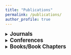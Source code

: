 ```yaml
---
title: "Publications"
permalink: /publications/
author_profile: true
---
```


<style>
/* Style for links with underlines and no color */
a.git {
  color: SeaGreen;
  text-decoration: none;
}
</style>


<details>
<summary><big><b>Journals</b></big></summary>
<p><div class="csl-right-inline">A. Kokkinis, G. Zervakis, K. Siozios, M. B. Tahoori and J. Henkel, “Enabling Printed Multilayer Perceptrons Realization via Area-Aware Neural Minimization,” <em>IEEE Transactions on Computers</em>, vol. 74, no. 4, pp. 1461-1469, April 2025, doi: <a
href="https://doi.org/10.1109/TC.2024.3524076">10.1109/TC.2024.3524076</a>.
</div>
[<a
href="https://github.com/ArgyKokk/Printed_MLPs" class="git">github</a>]
</div></p>
<p><div class="csl-right-inline">G. Zervakis, F. Frustaci, O. Spantidi, I. Anagnostopoulos, H. Amrouch and J. Henkel, “Leveraging Highly Approximated Multipliers in DNN Inference,” <em>IEEE Access</em>, doi: <a
href="https://doi.org/10.1109/ACCESS.2025.3550520">10.1109/ACCESS.2025.3550520</a>.
</div></p>
<p><div class="csl-right-inline">F. Afentaki, P. C. L. Duarte, G. Zervakis and M. B. Tahoori, “Reducing ADC Front-End Costs During Training of On-Sensor Printed Multilayer Perceptrons,” <em>IEEE Embedded Systems Letters</em>, vol. 16, no. 4, pp. 353-356, Dec. 2024, doi: <a
href="https://doi.org/10.1109/LES.2024.3447412">10.1109/LES.2024.3447412</a>.
</div>[<a
href="https://github.com/floAfentaki/Approximation-Techniques-Targeting-Printed-MLPs" class="git">github</a>]
</div></p>
<p><div class="csl-right-inline">K. Balaskas, A. Karatzas, C. Sad, K. Siozios, I. Anagnostopoulos, G. Zervakis, and J. Henkel, “Hardware-Aware DNN Compression via Diverse Pruning and Mixed-Precision Quantization,” <em>IEEE Trans. Emerg. Top. Comput.</em>, pp. 1-1, 2024, doi: <a
href="https://doi.org/10.1109/TETC.2023.3346944">10.1109/TETC.2023.3346944</a>.
</div></p>
<p><div class="csl-right-inline">G. Armeniakos, G. Zervakis, D. Soudris,
M. B. Tahoori, and J. Henkel, “Model-to-Circuit Cross-Approximation For Printed Machine Learning Classifiers,” <em>IEEE Trans. Comput. Aided Des. Integr. Circuits Syst.</em>, pp. 1-1, 2023, doi: <a
href="https://doi.org/10.1109/TCAD.2023.3258668">10.1109/TCAD.2023.3258668</a>. [<a href="https://github.com/garmeniakos/Ax-Printed-ML-Classifiers" class="git">github</a>]
</div></p>
<p><div class="csl-right-inline">G. Armeniakos, G. Zervakis, D. Soudris,
and J. Henkel, “Hardware approximate techniques for deep neural network
accelerators: A survey,” <em>ACM Comput. Surv.</em>, vol. 55, no. 4, pp.
83:1–83:36, 2023, doi: <a
href="https://doi.org/10.1145/3527156">10.1145/3527156</a>.</div></p>
<p><div class="csl-right-inline">G. Armeniakos, G. Zervakis, D. Soudris,
M. B. Tahoori, and J. Henkel, “Co-design of approximate multilayer
perceptron for ultra-resource constrained printed circuits,” <em>IEEE
Trans. Computers</em>, vol. 72, no. 9, pp. 2717–2725, 2023, doi: <a
href="https://doi.org/10.1109/TC.2023.3251863">10.1109/TC.2023.3251863</a>. [<a
href="https://github.com/garmeniakos/Ax-Printed-ML-Classifiers" class="git">github</a>]
</div></p>
<p><div class="csl-right-inline">D. Danopoulos, G. Zervakis, K. Siozios,
D. Soudris, and J. Henkel, “AdaPT: Fast emulation of approximate DNN
accelerators in PyTorch,” <em>IEEE Trans. Comput. Aided Des. Integr.
Circuits Syst.</em>, vol. 42, no. 6, pp. 2074–2078, 2023, doi: <a
href="https://doi.org/10.1109/TCAD.2022.3212645">10.1109/TCAD.2022.3212645</a>. [<a
href="https://github.com/dimdano/adapt" class="git">github</a>]
</div></p>
<p><div class="csl-right-inline">O. Spantidi, G. Zervakis, S. Alsalamin,
I. Roman-Ballesteros, J. Henkel, H. Amrouch, and I. Anagnostopoulos,
“Targeting DNN inference via efficient utilization of heterogeneous
precision DNN accelerators,” <em>IEEE Trans. Emerg. Top. Comput.</em>,
vol. 11, no. 1, pp. 112–125, 2023, doi: <a
href="https://doi.org/10.1109/TETC.2022.3178730">10.1109/TETC.2022.3178730</a>.</div></p>
<p><div class="csl-right-inline">S. Salamin, G. Zervakis, F. Klemme, H.
Kattan, Y. S. Chauhan, J. Henkel, and H. Amrouch, “Impact of NCFET
technology on eliminating the cooling cost and boosting the efficiency
of google TPU,” <em>IEEE Trans. Computers</em>, vol. 71, no. 4,
pp. 906–918, 2022, doi: <a
href="https://doi.org/10.1109/TC.2021.3065454">10.1109/TC.2021.3065454</a>.</div></p>
<p><div class="csl-right-inline">G. Zervakis, I. Anagnostopoulos, S.
Salamin, O. Spantidi, I. Roman-Ballesteros, J. Henkel, and H. Amrouch,
“Thermal-aware design for approximate DNN accelerators,” <em>IEEE Trans.
Computers</em>, vol. 71, no. 10, pp. 2687–2697, 2022, doi: <a
href="https://doi.org/10.1109/TC.2022.3141054">10.1109/TC.2022.3141054</a>.</div></p>
<p><div class="csl-right-inline">O. Spantidi, G. Zervakis, I.
Anagnostopoulos, and J. Henkel, “Energy-efficient DNN inference on
approximate accelerators through formal property exploration,” <em>IEEE
Trans. Comput. Aided Des. Integr. Circuits Syst.</em>, vol. 41, no. 11,
pp. 3838–3849, 2022, doi: <a
href="https://doi.org/10.1109/TCAD.2022.3197522">10.1109/TCAD.2022.3197522</a>.</div></p>
<p><div class="csl-right-inline">K. Balaskas, F. Klemme, G. Zervakis, K.
Siozios, H. Amrouch, and J. Henkel, “Variability-aware approximate
circuit synthesis via genetic optimization,” <em>IEEE Trans. Circuits
Syst. I Regul. Pap.</em>, vol. 69, no. 10, pp. 4141–4153, 2022, doi: <a
href="https://doi.org/10.1109/TCSI.2022.3183858">10.1109/TCSI.2022.3183858</a>.</div></p>
<p><div class="csl-right-inline">N. Irtija, I. Anagnostopoulos, G.
Zervakis, E.-E. Tsiropoulou, H. Amrouch, and J. Henkel, “Energy
efficient edge computing enabled by satisfaction games and approximate
computing,” <em>IEEE Trans. Green Commun. Netw.</em>, vol. 6, no. 1, pp.
281–294, 2022, doi: <a
href="https://doi.org/10.1109/TGCN.2021.3122911">10.1109/TGCN.2021.3122911</a>.</div></p>
<p><div class="csl-right-inline">G. Zervakis, I. Anagnostopoulos, S.
Salamin, Y. S. Chauhan, J. Henkel, and H. Amrouch, “Impact of NCFET on
neural network accelerators,” <em>IEEE Access</em>, vol. 9,
pp. 43748–43758, 2021, doi: <a
href="https://doi.org/10.1109/ACCESS.2021.3066335">10.1109/ACCESS.2021.3066335</a>.</div></p>
<p><div class="csl-right-inline">G. Paim, G. Zervakis, G. Pahwa, Y. S.
Chauhan, E. A. C. da Costa, S. Bampi, J. Henkel, and H. Amrouch, “On the
resiliency of NCFET circuits against voltage over-scaling,” <em>IEEE
Trans. Circuits Syst. I Regul. Pap.</em>, vol. 68, no. 4, pp. 1481–1492,
2021, doi: <a
href="https://doi.org/10.1109/TCSI.2021.3058451">10.1109/TCSI.2021.3058451</a>.</div></p>
<p><div class="csl-right-inline">S. Salamin, G. Zervakis, Y. S. Chauhan,
J. Henkel, and H. Amrouch, “PROTON: Post-synthesis ferroelectric
thickness optimization for NCFET circuits,” <em>IEEE Trans. Circuits
Syst. I Regul. Pap.</em>, vol. 68, no. 10, pp. 4299–4309, 2021, doi: <a
href="https://doi.org/10.1109/TCSI.2021.3103860">10.1109/TCSI.2021.3103860</a>.</div></p>
<p><div class="csl-right-inline">K. Balaskas, G. Zervakis, H. Amrouch,
J. Henkel, and K. Siozios, “Automated design approximation to overcome
circuit aging,” <em>IEEE Trans. Circuits Syst. I Regul. Pap.</em>,
vol. 68, no. 11, pp. 4710–4721, 2021, doi: <a
href="https://doi.org/10.1109/TCSI.2021.3106149">10.1109/TCSI.2021.3106149</a>.</div></p>
<p><div class="csl-right-inline">G. Zervakis, H. Amrouch, and J. Henkel,
“Design automation of approximate circuits with runtime reconfigurable
accuracy,” <em>IEEE Access</em>, vol. 8, pp. 53522–53538, 2020, doi: <a
href="https://doi.org/10.1109/ACCESS.2020.2981395">10.1109/ACCESS.2020.2981395</a>.</div></p>
<p><div class="csl-right-inline">H. Amrouch, G. Zervakis, S. Salamin, H.
Kattan, I. Anagnostopoulos, and J. Henkel, “NPU thermal management,”
<em>IEEE Trans. Comput. Aided Des. Integr. Circuits Syst.</em>, vol. 39,
no. 11, pp. 3842–3855, 2020, doi: <a
href="https://doi.org/10.1109/TCAD.2020.3012753">10.1109/TCAD.2020.3012753</a>.</div></p>
<p><div class="csl-right-inline">Z.-G. Tasoulas, G. Zervakis, I.
Anagnostopoulos, H. Amrouch, and J. Henkel, “Weight-oriented
approximation for energy-efficient neural network inference
accelerators,” <em>IEEE Trans. Circuits Syst.</em>, vol. 67–I, no. 12,
pp. 4670–4683, 2020, doi: <a
href="https://doi.org/10.1109/TCSI.2020.3019460">10.1109/TCSI.2020.3019460</a>.</div></p>
<p><div class="csl-right-inline">G. Zervakis, S. Xydis, D. Soudris, and
K. Z. Pekmestzi, “Multi-level approximate accelerator synthesis under
voltage island constraints,” <em>IEEE Trans. Circuits Syst. II Express
Briefs</em>, vol. 66–II, no. 4, pp. 607–611, 2019, doi: <a
href="https://doi.org/10.1109/TCSII.2018.2869025">10.1109/TCSII.2018.2869025</a>.</div></p>
<p><div class="csl-right-inline">G. Zervakis, K. Koliogeorgi, D.
Anagnostos, N. Zompakis, and K. Siozios, “VADER: Voltage-driven netlist
pruning for cross-layer approximate arithmetic circuits,” <em>IEEE
Trans. Very Large Scale Integr. Syst.</em>, vol. 27, no. 6,
pp. 1460–1464, 2019, doi: <a
href="https://doi.org/10.1109/TVLSI.2019.2900160">10.1109/TVLSI.2019.2900160</a>.</div></p>
<p><div class="csl-right-inline">V. Leon, G. Zervakis, S. Xydis, D.
Soudris, and K. Z. Pekmestzi, “Walking through the energy-error pareto
frontier of approximate multipliers,” <em>IEEE Micro</em>, vol. 38, no.
4, pp. 40–49, 2018, doi: <a
href="https://doi.org/10.1109/MM.2018.043191124">10.1109/MM.2018.043191124</a>.</div></p>
<p><div class="csl-right-inline">V. Leon, G. Zervakis, D. Soudris, and
K. Z. Pekmestzi, “Approximate hybrid high radix encoding for
energy-efficient inexact multipliers,” <em>IEEE Trans. Very Large Scale
Integr. Syst.</em>, vol. 26, no. 3, pp. 421–430, 2018, doi: <a
href="https://doi.org/10.1109/TVLSI.2017.2767858">10.1109/TVLSI.2017.2767858</a>.</div></p>
<p><div class="csl-right-inline">G. Zervakis, F. Ntouskas, S. Xydis, D.
Soudris, and K. Z. Pekmestzi, “VOSsim: A framework for enabling fast
voltage overscaling simulation for approximate computing circuits,”
<em>IEEE Trans. Very Large Scale Integr. Syst.</em>, vol. 26, no. 6, pp.
1204–1208, 2018, doi: <a
href="https://doi.org/10.1109/TVLSI.2018.2803202">10.1109/TVLSI.2018.2803202</a>.</div></p>
<p><div class="csl-right-inline">K. Tsoumanis, N. Axelos, N.
Moschopoulos, G. Zervakis, and K. Z. Pekmestzi, “Pre-encoded multipliers
based on non-redundant radix-4 signed-digit encoding,” <em>IEEE Trans.
Computers</em>, vol. 65, no. 2, pp. 670–676, 2016, doi: <a
href="https://doi.org/10.1109/TC.2015.2428691">10.1109/TC.2015.2428691</a>.</div></p>
<p><div class="csl-right-inline">K. Tsoumanis, S. Xydis, G. Zervakis,
and K. Z. Pekmestzi, “Flexible DSP accelerator architecture exploiting
carry-save arithmetic,” <em>IEEE Trans. Very Large Scale Integr.
Syst.</em>, vol. 24, no. 1, pp. 368–372, 2016, doi: <a
href="https://doi.org/10.1109/TVLSI.2015.2390974">10.1109/TVLSI.2015.2390974</a>.</div></p>
<p><div class="csl-right-inline">G. Zervakis, K. Tsoumanis, S. Xydis, D.
Soudris, and K. Z. Pekmestzi, “Design-efficient approximate
multiplication circuits through partial product perforation,” <em>IEEE
Trans. Very Large Scale Integr. Syst.</em>, vol. 24, no. 10,
pp. 3105–3117, 2016, doi: <a
href="https://doi.org/10.1109/TVLSI.2016.2535398">10.1109/TVLSI.2016.2535398</a>.</div></p>

</details>

<details>
<summary><big><b>Conferences</b></big></summary>
<p><div class="csl-right-inline">G. Saglam, F. Afentaki, G. Zervakis, and M. Tahoori,
"Sequential Printed Multilayer Perceptron Circuits for Super-TinyML Multi-Sensory Applications,"
in <em>Asia and South Pacific Design Automation Conference (ASPDAC '25), Tokyo, Japan, 2025</em>, pp. 30-35,
doi: <a href="https://doi.org/10.1145/3658617.3697634">10.1145/3658617.3697634</a>. </div></p>
<p><div class="csl-right-inline">P. C. Lozano Duarte, F. Afentaki, G. Zervakis, and Mehdi Tahoori,
"Design and In-training Optimization of Binary Search ADC for Flexible Classifiers,"
in <em>Asia and South Pacific Design Automation Conference (ASPDAC '25), Tokyo, Japan, 2025</em>, pp. 754 - 760,
doi: <a href="https://doi.org/10.1145/3658617.3697715">10.1145/3658617.3697715</a>. </div></p>
<p><div class="csl-right-inline">V. Mrazek, A. Kokkinis, P. Papanikolaou, Z. Vasicek, K. Siozios, G. Tzimpragos, M. Tahoori, and G. Zervakis,
"Evolutionary Approximation of Ternary Neurons for On-sensor Printed Neural Networks,"
in <em>International Conference on Computer Aided Design (ICCAD'24), New Jersey, NY, USA, 2024</em>, pp. 1-6,
doi: <a href="https://doi.org/10.1145/3676536.3676728">10.1145/3676536.3676728</a>. </div>
[<a
href="https://github.com/ehw-fit/approximate-popcount" class="git">github</a>]
</div></p>
<p><div class="csl-right-inline">J. Volk, P. Papanikolaou, G. Zervakis, G. Tzimpragos,
"Synthesis of Resource-Efficient Superconducting Circuits with Clock-Free Alternating Logic,"
in <em>Design Automation Conference (DAC '24), San Fransisco, CA, USA, 2024</em>, pp. 1-6,
doi: <a href="https://doi.org/10.1145/3649329.3657376">10.1145/3649329.3657376</a>. </div></p>
<p><div class="csl-right-inline">D. Masouros, A. Ferikoglou, G. Zervakis, S. Xydis, D. Soudris,
"Late Breaking Results: Language-level QoR modeling for High-Level Synthesis,"
in <em>Design Automation Conference (DAC '24), New York, NY, USA, 2024</em>, pp. 1-2,
doi: <a href="https://doi.org/10.1145/3649329.3663500">10.1145/3649329.3663500</a>. </div></p>  
<p><div class="csl-right-inline">P. Pal, F. Afentaki, H. Zhao, G. Saglam, M. Hefenbrock, G. Zervakis, M. Beigl, M. B. Tahoori,
"Fault Sensitivity Analysis of Printed Bespoke Multilayer Perceptron Classifiers,"
in <em>IEEE European Test Symposium (ETS), The Hague, Netherlands, 2024</em>, pp. 1-6,
doi: <a href="https://doi.org/10.1109/ETS61313.2024.10567964">10.1109/ETS61313.2024.10567964</a>. [<a href="https://github.com/PrintedElectronics/Fault_Sensitivity_Analysis" class="git">github</a>]</div></p>
<p><div class="csl-right-inline">F. Afentaki, M. Hefenbrock, G. Zervakis and M. B. Tahoori,
"Embedding Hardware Approximations in Discrete Genetic-Based Training for Printed MLPs,"
in <em>Design, Automation & Test in Europe Conference & Exhibition (DATE), Valencia, Spain, 2024</em>, pp. 1-6,
doi: <a href="https://doi.org/10.23919/DATE58400.2024.10546879">10.23919/DATE58400.2024.10546879</a>. [<a href="https://github.com/floAfentaki/Approximation-Techniques-Targeting-Printed-MLPs" class="git">github</a>]</div></p>  
<p><div class="csl-right-inline">G. Armeniakos, P. L. Duarte, P. Pal, G. Zervakis, M. B. Tahoori and D. Soudris,
"On-Sensor Printed Machine Learning Classification via Bespoke ADC and Decision Tree Co-Design,"
in <em>Design, Automation & Test in Europe Conference & Exhibition (DATE), Valencia, Spain, 2024</em>, pp. 1-6,
doi: <a href="https://doi.org/10.23919/DATE58400.2024.10546585">10.23919/DATE58400.2024.10546585</a>. [<a href="https://github.com/garmeniakos/Ax-Printed-ML-Classifiers" class="git">github</a>]</div></p>
<p><div class="csl-right-inline">F. Afentaki, G. Saglam, A. Kokkinis, K. Siozios, G. Zervakis and M. B. Tahoori,
"Bespoke Approximation of Multiplication-Accumulation and Activation Targeting Printed Multilayer Perceptrons,"
in <em>IEEE/ACM International Conference on Computer Aided Design (ICCAD), San Francisco, CA, USA, 2023</em>, pp. 1-9,
doi: <a href="https://doi.org/10.1109/ICCAD57390.2023.10323613">10.1109/ICCAD57390.2023.10323613</a>. [<a href="https://github.com/floAfentaki/Approximation-Techniques-Targeting-Printed-MLPs" class="git">github</a>]</div></p>
<p><div class="csl-right-inline">A. Kokkinis, G. Zervakis, K. Siozios,
M. B. Tahoori, and J. Henkel, “Hardware-aware automated neural
minimization for printed multilayer perceptrons,” in <em>Design,
automation &amp; test in europe conference &amp; exhibition, DATE 2023,
antwerp, belgium, april 17-19, 2023</em>, IEEE, 2023, pp. 1–2. doi: <a
href="https://doi.org/10.23919/DATE56975.2023.10137161">10.23919/DATE56975.2023.10137161</a>.</div></p>
<p><div class="csl-right-inline">J. Henkel, H. Li, A. Raghunathan, M. B.
Tahoori, S. Venkataramani, X. Yang, and G. Zervakis, “Approximate
computing and the efficient machine learning expedition,” in
<em>Proceedings of the 41st IEEE/ACM international conference on
computer-aided design, ICCAD 2022, san diego, california, USA, 30
october 2022 - 3 november 2022</em>, pp. 80:1–80:9. doi: <a
href="https://doi.org/10.1145/3508352.3561105">10.1145/3508352.3561105</a>.</div></p>
<p><div class="csl-right-inline">G. Armeniakos, G. Zervakis, D. Soudris,
M. B. Tahoori, and J. Henkel, “Cross-layer approximation for printed
machine learning circuits,” in <em>2022 design, automation &amp; test in
europe conference &amp; exhibition, DATE 2022, antwerp, belgium, march
14-23, 2022</em>, pp. 190–195. doi: <a
href="https://doi.org/10.23919/DATE54114.2022.9774689">10.23919/DATE54114.2022.9774689</a>. <span style="color: red;">Best paper nomination</span>.<br />
[<a
href="https://github.com/garmeniakos/Ax-Printed-ML-Classifiers" class="git">github</a>]
</div></p>
<p><div class="csl-right-inline">K. Balaskas, G. Zervakis, K. Siozios,
M. B. Tahoori, and J. Henkel, “Approximate decision trees for machine
learning classification on tiny printed circuits,” in <em>23rd
international symposium on quality electronic design, ISQED 2022, santa
clara, CA, USA, april 6-7, 2022</em>, IEEE, 2022, pp. 1–6. doi: <a
href="https://doi.org/10.1109/ISQED54688.2022.9806213">10.1109/ISQED54688.2022.9806213</a>.</div></p>
<p><div class="csl-right-inline">G. Zervakis, H. Saadat, H. Amrouch, A.
Gerstlauer, S. Parameswaran, and J. Henkel, “Approximate computing for
ML: State-of-the-art, challenges and visions,” in <em>ASPDAC ’21: 26th
asia and south pacific design automation conference, tokyo, japan,
january 18-21, 2021</em>, ACM, 2021, pp. 189–196. doi: <a
href="https://doi.org/10.1145/3394885.3431632">10.1145/3394885.3431632</a>.</div></p>
<p><div class="csl-right-inline">G. Zervakis, O. Spantidi, I.
Anagnostopoulos, H. Amrouch, and J. Henkel, “Control variate
approximation for DNN accelerators,” in <em>58th ACM/IEEE design
automation conference, DAC 2021, san francisco, CA, USA, december 5-9,
2021</em>, IEEE, 2021, pp. 481–486. doi: <a
href="https://doi.org/10.1109/DAC18074.2021.9586092">10.1109/DAC18074.2021.9586092</a>.</div></p>
<p><div class="csl-right-inline">M. Yayla, K.-H. Chen, G. Zervakis, J.
Henkel, J.-J. Chen, and H. Amrouch, “FeFET and NCFET for future neural
networks: Visions and opportunities,” in <em>Design, automation &amp;
test in europe conference &amp; exhibition, DATE 2021, grenoble, france,
february 1-5, 2021</em>, IEEE, 2021, pp. 300–305. doi: <a
href="https://doi.org/10.23919/DATE51398.2021.9473978">10.23919/DATE51398.2021.9473978</a>.</div></p>
<p><div class="csl-right-inline">S. Salamin, G. Zervakis, O. Spantidi,
I. Anagnostopoulos, J. Henkel, and H. Amrouch, “Reliability-aware
quantization for anti-aging NPUs,” in <em>Design, automation &amp; test
in europe conference &amp; exhibition, DATE 2021, grenoble, france,
february 1-5, 2021</em>, IEEE, 2021, pp. 1460–1465. doi: <a
href="https://doi.org/10.23919/DATE51398.2021.9474094">10.23919/DATE51398.2021.9474094</a>.</div></p>
<p><div class="csl-right-inline">O. Spantidi, G. Zervakis, I.
Anagnostopoulos, H. Amrouch, and J. Henkel, “Positive/negative
approximate multipliers for DNN accelerators,” in <em>IEEE/ACM
international conference on computer aided design, ICCAD 2021, munich,
germany, november 1-4, 2021</em>, IEEE, 2021, pp. 1–9. doi: <a
href="https://doi.org/10.1109/ICCAD51958.2021.9643491">10.1109/ICCAD51958.2021.9643491</a>.</div></p>
<p><div class="csl-right-inline">N. Zompakis, D. Anagnostos, K.
Koliogeorgi, G. Zervakis, and K. Siozios, “A design flow framework for
fully-connected neural networks rapid prototyping,” in <em>Proceedings
of the international conference on omni-layer intelligent systems, COINS
2019, crete, greece, may 5-7, 2019</em>, pp. 44–49. doi:
<a
href="https://doi.org/10.1145/3312614.3312628">10.1145/3312614.3312628</a>.</div></p>
<p><div class="csl-right-inline">D. Masouros, K. Koliogeorgi, G.
Zervakis, A. Kosvyra, A. Chytas, S. Xydis, I. Chouvarda, and D. Soudris,
“Co-design implications of cost-effective on-demand acceleration for
cloud healthcare analytics: The AEGLE approach,” in <em>Design,
automation &amp; test in europe conference &amp; exhibition, DATE 2019,
florence, italy, march 25-29, 2019</em>, J. Teich and F. Fummi, Eds.,
IEEE, 2019, pp. 622–625. doi: <a
href="https://doi.org/10.23919/DATE.2019.8714934">10.23919/DATE.2019.8714934</a>.</div></p>
<p><div class="csl-right-inline">K. Koliogeorgi, G. Zervakis, D.
Anagnostos, N. Zompakis, and K. Siozios, “Optimizing SVM classifier
through approximate and high level synthesis techniques,” in <em>8th
international conference on modern circuits and systems technologies,
MOCAST 2019, thessaloniki, greece, may 13-15, 2019</em>, IEEE, 2019, pp.
1–4. doi: <a
href="https://doi.org/10.1109/MOCAST.2019.8742064">10.1109/MOCAST.2019.8742064</a>.</div></p>
<p><div class="csl-right-inline">K. Koliogeorgi, D. Masouros, G.
Zervakis, S. Xydis, T. Becker, G. Gaydadjiev, and D. Soudris, “AEGLE’s
cloud infrastructure for resource monitoring and containerized
accelerated analytics,” in <em>2017 IEEE computer society annual
symposium on VLSI, ISVLSI 2017, bochum, germany, july 3-5, 2017</em>, pp. 362–367. doi: <a
href="https://doi.org/10.1109/ISVLSI.2017.70">10.1109/ISVLSI.2017.70</a>.</div></p>
<p><div class="csl-right-inline">G. Zervakis, S. Xydis, and D. Soudris,
“Performance-power exploration of software-defined big data analytics:
The AEGLE cloud backend,” in <em>International conference on embedded
computer systems: Architectures, modeling and simulation, SAMOS 2016,
agios konstantinos, samos island, greece, july 17-21, 2016</em>, pp. 312–319. doi: <a
href="https://doi.org/10.1109/SAMOS.2016.7818364">10.1109/SAMOS.2016.7818364</a>.</div></p>
<p><div class="csl-right-inline">G. Zervakis, K. Tsoumanis, S. Xydis, N.
Axelos, and K. Z. Pekmestzi, “Approximate multiplier architectures
through partial product perforation: Power-area tradeoffs analysis,” in
<em>Proceedings of the 25th edition on great lakes symposium on VLSI,
GLVLSI 2015, pittsburgh, PA, USA, may 20 - 22, 2015</em>, pp. 229–232. doi: <a
href="https://doi.org/10.1145/2742060.2742109">10.1145/2742060.2742109</a>.</div></p>
<p><div class="csl-right-inline">G. Zervakis, S. Xydis, K. Tsoumanis, D.
Soudris, and K. Z. Pekmestzi, “Hybrid approximate multiplier
architectures for improved power-accuracy trade-offs,” in <em>IEEE/ACM
international symposium on low power electronics and design, ISLPED
2015, rome, italy, july 22-24, 2015</em>, IEEE, 2015, pp. 79–84. doi: <a
href="https://doi.org/10.1109/ISLPED.2015.7273494">10.1109/ISLPED.2015.7273494</a>.</div></p>
<p><div class="csl-right-inline">N. Eftaxiopoulos, N. Axelos, G.
Zervakis, K. Tsoumanis, and K. Z. Pekmestzi, “Delta DICE: A double node
upset resilient latch,” in <em>IEEE 58th international midwest symposium
on circuits and systems, MWSCAS 2015, fort collins, CO, USA, august 2-5,
2015</em>, IEEE, 2015, pp. 1–4. doi: <a
href="https://doi.org/10.1109/MWSCAS.2015.7282145">10.1109/MWSCAS.2015.7282145</a>.</div></p>
<p><div class="csl-right-inline">G. Zervakis, N. Eftaxiopoulos-Sarris,
K. Tsoumanis, N. Axelos, and K. Z. Pekmestzi, “A segmentation-based BISR
scheme,” in <em>19th asia and south pacific design automation
conference, ASP-DAC 2014, singapore, january 20-23, 2014</em>, IEEE,
2014, pp. 652–657. doi: <a
href="https://doi.org/10.1109/ASPDAC.2014.6742965">10.1109/ASPDAC.2014.6742965</a>.</div></p>
<p><div class="csl-right-inline">N. Eftaxiopoulos-Sarris, G. Zervakis,
K. Z. Pekmestzi, and C. Efstathiou, “High performance MAC designs,” in
<em>9th international design and test symposium, IDT 2014, algeries,
algeria, december 16-18, 2014</em>, IEEE, 2014, pp. 30–35. doi: <a
href="https://doi.org/10.1109/IDT.2014.7038582">10.1109/IDT.2014.7038582</a>.</div></p>
<p><div class="csl-right-inline">N. Eftaxiopoulos-Sarris, N. Axelos, G.
Zervakis, K. Tsoumanis, and K. Z. Pekmestzi, “An independent dual gate
SOI FinFET soft-error resilient memory cell,” in <em>9th international
design and test symposium, IDT 2014, algeries, algeria, december 16-18,
2014</em>, IEEE, 2014, pp. 39–44. doi: <a
href="https://doi.org/10.1109/IDT.2014.7038584">10.1109/IDT.2014.7038584</a>.</div></p>
<p><div class="csl-right-inline">G. Zervakis, N. Eftaxiopoulos-Sarris,
K. Tsoumanis, N. Axelos, and K. Z. Pekmestzi, “A high radix montgomery
multiplier with concurrent error detection,” in <em>9th international
design and test symposium, IDT 2014, algeries, algeria, december 16-18,
2014</em>, IEEE, 2014, pp. 199–204. doi: <a
href="https://doi.org/10.1109/IDT.2014.7038613">10.1109/IDT.2014.7038613</a>.</div></p>
<p><div class="csl-right-inline">N. Axelos, N. Eftaxiopoulos-Sarris, G.
Zervakis, K. Tsoumanis, and K. Z. Pekmestzi, “FF-DICE: An 8T soft-error
tolerant cell using independent dual gate SOI FinFETs,” in <em>2014 IEEE
20th international on-line testing symposium, IOLTS 2014, platja d’aro,
girona, spain, july 7-9, 2014</em>, IEEE, 2014, pp. 200–201. doi: <a
href="https://doi.org/10.1109/IOLTS.2014.6873696">10.1109/IOLTS.2014.6873696</a>.</div></p>
<p><div class="csl-right-inline">N. Eftaxiopoulos-Sarris, G. Zervakis,
K. Tsoumanis, and K. Z. Pekmestzi, “A radiation tolerant and self-repair
memory cell,” in <em>2013 IEEE 19th international on-line testing
symposium (IOLTS), chania, crete, greece, july 8-10, 2013</em>, IEEE,
2013, pp. 210–215. doi: <a
href="https://doi.org/10.1109/IOLTS.2013.6604081">10.1109/IOLTS.2013.6604081</a>.</div></p>

</details>

<details>
<summary><big><b>Books/Book Chapters</b></big></summary>

<p><div class="csl-right-inline">G. Zervakis, M. B. Tahoori, and J. Henkel, “Hardware–Software Co-design for Ultra-Resource-Constrained Embedded Machine Learning Inference: A Printed Electronics Use Case,”
in <em>Embedded Machine Learning for Cyber-Physical, IoT, and Edge Computing</em>,
S. Pasricha and M. Shafique, Eds., Springer, Cham., 2024,
pp. 201-224. doi: <a
href="https://doi.org/10.1007/978-3-031-39932-9_8">10.1007/978-3-031-39932-9_8</a>.</div></p>
<p><div class="csl-right-inline">G. Zervakis, I. Anagnostopoulos, H.
Amrouch, and J. Henkel, “Enabling efficient inference of convolutional
neural networks via approximation,” in <em>Approximate computing</em>,
W. Liu and F. Lombardi, Eds., Springer International Publishing, 2022,
pp. 429–450. doi: <a
href="https://doi.org/10.1007/978-3-030-98347-5_17">10.1007/978-3-030-98347-5_17</a>.</div></p>
<p><div class="csl-right-inline">C. Kachris, E. Koromilas, I. Stamelos,
G. Zervakis, S. Xydis, and D. Soudris, “Energy­Efficient Acceleration of
Spark Machine Learning Applications on FPGAs,” in <em>Hardware
Accelerators in Data Centers</em>, C. Kachris, B. Falsafi, and D.
Soudris, Eds., Springer International Publishing, 2019, pp. 87–107. doi:
<a
href="https://doi.org/10.1007/978-3-319-92792-3_5">10.1007/978-3-319-92792-3_5</a>.</div></p>
<p><div class="csl-right-inline">G. Zervakis, “On Accelerating Data
Analytics: An Introduction to the Approximate Computing Technique,” in
<em>Hardware Accelerators in Data Centers</em>, K. Siozios, D.
Anagnostos, D. Soudris, and E. Kosmatopoulosm Eds., Springer
International Publishing, 2018, pp. 163–180. doi: <a
href="https://doi.org/10.1007/978-3-030-03640-9_9">10.1007/978-3-030-03640-9_9</a>.</div></p>

</details>
